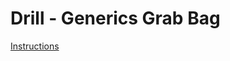 # Drill - Generics Grab Bag

[Instructions](https://github.com/MRU-CSIS-2503-202101-001/public-instructions/blob/main/drill-generics-grab-bag.md)
